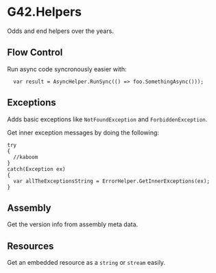 # G42.Helpers

Odds and end helpers over the years.

## Flow Control
Run async code syncronously easier with:

```
  var result = AsyncHelper.RunSync(() => foo.SomethingAsync()));
```

## Exceptions
Adds basic exceptions like `NotFoundException` and `ForbiddenException`.

Get inner exception messages by doing the following:

```
try
{
  //kaboom
}
catch(Exception ex)
{
  var allTheExceptionsString = ErrorHelper.GetInnerExceptions(ex);
}
```

## Assembly
Get the version info from assembly meta data.

## Resources
Get an embedded resource as a `string` or `stream` easily.
